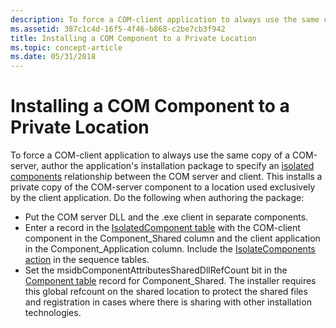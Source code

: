 ```yaml
---
description: To force a COM-client application to always use the same copy of a COM-server, author the application's installation package to specify an isolated components relationship between the COM server and client.
ms.assetid: 387c1c4d-16f5-4f46-b868-c2be7cb3f942
title: Installing a COM Component to a Private Location
ms.topic: concept-article
ms.date: 05/31/2018
---
```


# Installing a COM Component to a Private Location

To force a COM-client application to always use the same copy of a COM-server, author the application's installation package to specify an [isolated components](isolated-components.md) relationship between the COM server and client. This installs a private copy of the COM-server component to a location used exclusively by the client application. Do the following when authoring the package:

-   Put the COM server DLL and the .exe client in separate components.
-   Enter a record in the [IsolatedComponent table](isolatedcomponent-table.md) with the COM-client component in the Component\_Shared column and the client application in the Component\_Application column. Include the [IsolateComponents action](isolatecomponents-action.md) in the sequence tables.
-   Set the msidbComponentAttributesSharedDllRefCount bit in the [Component table](component-table.md) record for Component\_Shared. The installer requires this global refcount on the shared location to protect the shared files and registration in cases where there is sharing with other installation technologies.

 

 




